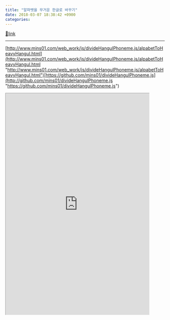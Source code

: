 ```yaml
---
title: "알파벳을 무거운 한글로 바꾸기"
date: 2018-03-07 18:38:42 +0900
categories: 
---
```

[🔗link](http://www.mins01.com/mh/tech/read/1142)
***


[http://www.mins01.com/web_work/js/divideHangulPhoneme.js/alpabetToHeavyHangul.html](http://www.mins01.com/web_work/js/divideHangulPhoneme.js/alpabetToHeavyHangul.html "http://www.mins01.com/web_work/js/divideHangulPhoneme.js/alpabetToHeavyHangul.html")[https://github.com/mins01/divideHangulPhoneme.js](http://github.com/mins01/divideHangulPhoneme.js "https://github.com/mins01/divideHangulPhoneme.js")  
  
<iframe frameborder="1" height="700" src="http://www.mins01.com/web_work/js/divideHangulPhoneme.js/alpabetToHeavyHangul.html" style="border-width: 1px;" width="90%"></iframe>  

